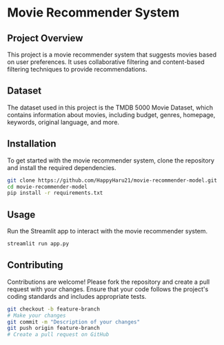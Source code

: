 # Movie Recommender System

## Project Overview
This project is a movie recommender system that suggests movies based on user preferences. It uses collaborative filtering and content-based filtering techniques to provide recommendations.

## Dataset
The dataset used in this project is the TMDB 5000 Movie Dataset, which contains information about movies, including budget, genres, homepage, keywords, original language, and more.

## Installation
To get started with the movie recommender system, clone the repository and install the required dependencies.

```bash
git clone https://github.com/HappyHaru21/movie-recommender-model.git
cd movie-recommender-model
pip install -r requirements.txt
```

## Usage
Run the Streamlit app to interact with the movie recommender system.

```bash
streamlit run app.py
```

## Contributing
Contributions are welcome! Please fork the repository and create a pull request with your changes. Ensure that your code follows the project's coding standards and includes appropriate tests.

```bash
git checkout -b feature-branch
# Make your changes
git commit -m "Description of your changes"
git push origin feature-branch
# Create a pull request on GitHub
```
